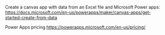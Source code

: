 Create a canvas app with data from an Excel file and Microsoft Power apps:
https://docs.microsoft.com/en-us/powerapps/maker/canvas-apps/get-started-create-from-data

Power Apps pricing
https://powerapps.microsoft.com/en-us/pricing/
